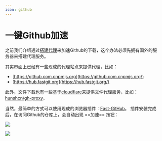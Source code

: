 ```yaml
---
icon: github
---
```


# 一键Github加速

之前我们介绍通过[搭建代理](git-proxy.md)来加速Github的下载，这个办法必须先拥有国外的服务器来搭建代理服务。

其实市面上已经有一些现成的代理站点来提供代理，比如：

- [https://github.com.cnpmjs.org](https://github.com.cnpmjs.org/)
- [https://hub.fastgit.org](https://hub.fastgit.org/)

此外，文件下载也有一些基于[cloudflare](https://workers.cloudflare.com/)来提供文件代理服务，比如：[hunshcn/gh-proxy](https://github.com/hunshcn/gh-proxy)。

当然，最简单的方式可以使用现成的浏览器插件：[Fast-GitHub](https://fhefh2015.github.io/Fast-GitHub/)。
插件安装完成后，在访问Github的仓库上，会自动出现 ==加速== 按钮：

![](https://jsd.cdn.zzko.cn/gh/wuliang142857/pictures-hosting@main/20211213/1.44ubu3ubey60.jpg)

![](https://jsd.cdn.zzko.cn/gh/wuliang142857/pictures-hosting@main/20211213/1.6w7tkllotq80.jpg)